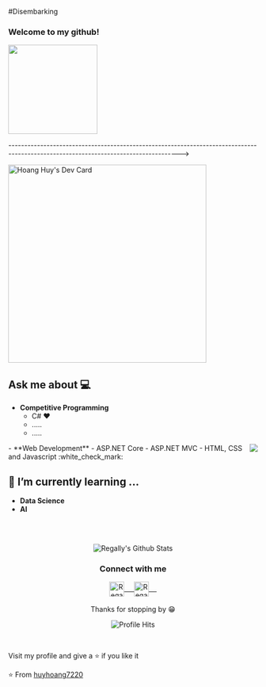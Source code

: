 #Disembarking

###  Welcome to my github!&nbsp; <p>
  <img src="https://github.com/huyhoang7220/huyhoang7220/blob/main/68747470733a2f2f6d656469612e67697068792e636f6d2f6d656469612f53576f536b4e36447854737a71494b4571762f67697068792e676966.gif" height="180" />
 </p>
 ------------------------------------------------------------------------------------------------------------------------------------>
 <br/>
 
<a href="https://app.daily.dev/huyhoang7220"><img src="https://api.daily.dev/devcards/44bc1b49a9ce4ab495bbea145c0c2541.png?r=odd" width="400" alt="Hoang Huy's Dev Card"/></a>

 
## Ask me about :computer: 
- **Competitive Programming**
	- C# ❤️
	- .....
	- .....

<img align="right" src="https://github.com/huyhoang7220/huyhoang7220/blob/master/resources/Developer.gif"/>
- **Web Development**
    - ASP.NET Core
    - ASP.NET MVC
	- HTML, CSS and Javascript :white_check_mark:

## 🌱 I’m currently learning ...
- **Data Science**
- **AI**
<br/>
  <br/>



<p align="center">
<img align="center" src="https://github-readme-stats.vercel.app/api?username=huyhoang7220&&show_icons=true&theme=radical" alt="Regally's Github Stats">
</p>  

<div align="center">
  <h3 align="center">Connect with me</h3> 
</div>
<p align="center">
 <a href="https://www.linkedin.com/in/bui-huy-hoang-125b34234/" target="blank">
  <img align="center" alt="Regally's LinkedIn" width="30px" src="https://www.vectorlogo.zone/logos/linkedin/linkedin-icon.svg" /> &nbsp; &nbsp;
 </a>
 <a href="https://www.facebook.com/huyhoang7220/" target="blank">
  <img align="center" alt="Regally's Facebook" width="30px" src="https://www.vectorlogo.zone/logos/facebook/facebook-icon.svg" /> &nbsp; &nbsp;
 </a>
  <br/>
  <br/>
  Thanks for stopping by 😁<br/>
</p>
<p align="center"><img alt="Profile Hits" src="https://hits.seeyoufarm.com/api/count/incr/badge.svg?url=https%3A%2F%2Fgithub.com%2Fmramra3004" /></p>
<br/>
<p>
Visit my profile and give a ⭐️ if you like it</p>

⭐️ From [huyhoang7220](https://github.com/huyhoang7220)

